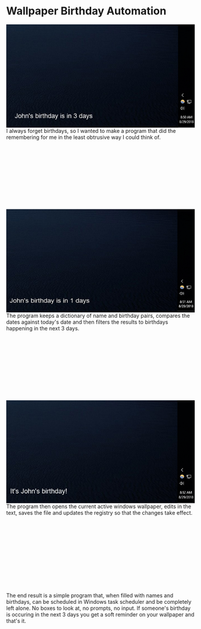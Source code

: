 # Wallpaper Birthday Automation


<img align="right" src="https://github.com/ArnoAlford/Wallpaper-Birthday-Automation/blob/master/Capture2.PNG">I always forget birthdays, so I wanted to make a program that did the remembering  for me in the least obtrusive way I could think of. 

<br><br><br><br><br><br><br><br><br><br><img align="left" src="https://github.com/ArnoAlford/Wallpaper-Birthday-Automation/blob/master/Capture3.PNG"> The program keeps a dictionary of name and birthday pairs, compares the dates against today's date and then filters the results to birthdays happening in the next 3 days.

<br><br><br><br><br><br><br><br><br><br><img align="right" src="https://github.com/ArnoAlford/Wallpaper-Birthday-Automation/blob/master/Capture4.PNG"> The program then opens the current active windows wallpaper, edits in the text, saves the file and updates the registry so that the changes take effect.
<br><br><br><br><br><br><br><br><br><br><br><br><br>
The end result is a simple program that, when filled with names and birthdays, can be scheduled in Windows task scheduler and be completely left alone. No boxes to look at, no prompts, no input. If someone's birthday is occuring in the next 3 days you get a soft reminder on your wallpaper and that's it.

